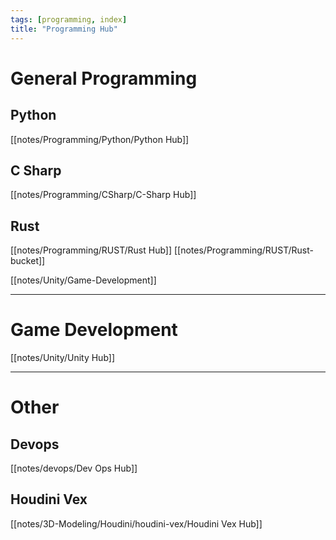 ```yaml
---
tags: [programming, index]
title: "Programming Hub"
---
```


# General Programming

## Python

[[notes/Programming/Python/Python Hub]]

## C Sharp

[[notes/Programming/CSharp/C-Sharp Hub]]

## Rust

[[notes/Programming/RUST/Rust Hub]]
[[notes/Programming/RUST/Rust-bucket]]

[[notes/Unity/Game-Development]]

---
# Game Development

[[notes/Unity/Unity Hub]]


---
# Other

## Devops

[[notes/devops/Dev Ops Hub]]




## Houdini Vex

[[notes/3D-Modeling/Houdini/houdini-vex/Houdini Vex Hub]]